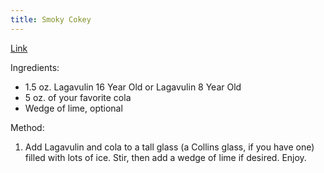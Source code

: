 ```yaml
---
title: Smoky Cokey
---
```


[Link](https://www.forbes.com/sites/karlaalindahao/2021/01/31/smoky-cokey-recipe-lagavulin-highball-2021/?sh=4e5ac15c8168)

Ingredients:
- 1.5 oz. Lagavulin 16 Year Old or Lagavulin 8 Year Old
- 5 oz. of your favorite cola
- Wedge of lime, optional

Method:
1. Add Lagavulin and cola to a tall glass (a Collins glass, if you have one) filled with lots of ice. Stir, then add a wedge of lime if desired. Enjoy.
